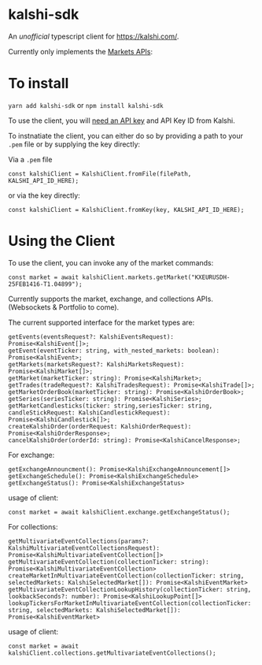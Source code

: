 # kalshi-sdk
An *unofficial* typescript client for https://kalshi.com/.

Currently only implements the [Markets APIs](https://trading-api.readme.io/reference/getevents):

# To install

`yarn add kalshi-sdk` or `npm install kalshi-sdk`

To use the client, you will [need an API key](https://trading-api.readme.io/reference/api-keys) and API Key ID from Kalshi.

To instnatiate the client, you can either do so by providing a path to your `.pem` file or by supplying the key directly:

Via a `.pem` file
```
const kalshiClient = KalshiClient.fromFile(filePath, KALSHI_API_ID_HERE);
```

or via the key directly:
```
const kalshiClient = KalshiClient.fromKey(key, KALSHI_API_ID_HERE);
```

# Using the Client

To use the client, you can invoke any of the market commands:
```
const market = await kalshiClient.markets.getMarket("KXEURUSDH-25FEB1416-T1.04899");
```

Currently supports the market, exchange, and collections APIs. (Websockets & Portfolio to come).

The current supported interface for the market types are:
```
getEvents(eventsRequest?: KalshiEventsRequest): Promise<KalshiEvent[]>;
getEvent(eventTicker: string, with_nested_markets: boolean): Promise<KalshiEvent>;
getMarkets(marketsRequest?: KalshiMarketsRequest): Promise<KalshiMarket[]>;
getMarket(marketTicker: string): Promise<KalshiMarket>;
getTrades(tradeRequest?: KalshiTradesRequest): Promise<KalshiTrade[]>;
getMarketOrderBook(marketTicker: string): Promise<KalshiOrderBook>;
getSeries(seriesTicker: string): Promise<KalshiSeries>;
getMarketCandlesticks(ticker: string,seriesTicker: string, candleStickRequest: KalshiCandlestickRequest): Promise<KalshiCandlestick[]>;
createKalshiOrder(orderRequest: KalshiOrderRequest): Promise<KalshiOrderResponse>;
cancelKalshiOrder(orderId: string): Promise<KalshiCancelResponse>;
```

For exchange:
```
getExchangeAnnouncment(): Promise<KalshiExchangeAnnouncement[]>
getExchangeSchedule(): Promise<KalshiExchangeSchedule>
getExchangeStatus(): Promise<KalshiExchangeStatus>
```
usage of client: 
```
const market = await kalshiClient.exchange.getExchangeStatus();
```


For collections: 
```
getMultivariateEventCollections(params?: KalshiMultivariateEventCollectionsRequest): Promise<KalshiMultivariateEventCollection[]>
getMultivariateEventCollection(collectionTicker: string): Promise<KalshiMultivariateEventCollection>
createMarketInMultivariateEventCollection(collectionTicker: string, selectedMarkets: KalshiSelectedMarket[]): Promise<KalshiEventMarket>
getMultivariateEventCollectionLookupHistory(collectionTicker: string, lookbackSeconds?: number): Promise<KalshiLookupPoint[]>
lookupTickersForMarketInMultivariateEventCollection(collectionTicker: string, selectedMarkets: KalshiSelectedMarket[]): Promise<KalshiEventMarket>
```

usage of client: 
```
const market = await kalshiClient.collections.getMultivariateEventCollections();
```
